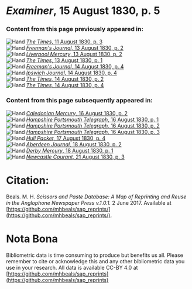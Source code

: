 # *Examiner*, 15 August 1830, p. 5  
  
### Content from this page previously appeared in:  
![Hand](http://scissorsandpaste.net/wp-content/uploads/2017/06/smallhandpointer.png) [*The Times*, 11 August 1830, p. 3](https://mhbeals.github.io/sap_html/The-Times/The-Times-11-August-1830-p-3)  
![Hand](http://scissorsandpaste.net/wp-content/uploads/2017/06/smallhandpointer.png) [*Freeman's Journal*, 13 August 1830, p. 2](https://mhbeals.github.io/sap_html/Freeman's-Journal/Freeman's-Journal-13-August-1830-p-2)  
![Hand](http://scissorsandpaste.net/wp-content/uploads/2017/06/smallhandpointer.png) [*Liverpool Mercury*, 13 August 1830, p. 2](https://mhbeals.github.io/sap_html/Liverpool-Mercury/Liverpool-Mercury-13-August-1830-p-2)  
![Hand](http://scissorsandpaste.net/wp-content/uploads/2017/06/smallhandpointer.png) [*The Times*, 13 August 1830, p. 1](https://mhbeals.github.io/sap_html/The-Times/The-Times-13-August-1830-p-1)  
![Hand](http://scissorsandpaste.net/wp-content/uploads/2017/06/smallhandpointer.png) [*Freeman's Journal*, 14 August 1830, p. 4](https://mhbeals.github.io/sap_html/Freeman's-Journal/Freeman's-Journal-14-August-1830-p-4)  
![Hand](http://scissorsandpaste.net/wp-content/uploads/2017/06/smallhandpointer.png) [*Ipswich Journal*, 14 August 1830, p. 4](https://mhbeals.github.io/sap_html/Ipswich-Journal/Ipswich-Journal-14-August-1830-p-4)  
![Hand](http://scissorsandpaste.net/wp-content/uploads/2017/06/smallhandpointer.png) [*The Times*, 14 August 1830, p. 2](https://mhbeals.github.io/sap_html/The-Times/The-Times-14-August-1830-p-2)  
![Hand](http://scissorsandpaste.net/wp-content/uploads/2017/06/smallhandpointer.png) [*The Times*, 14 August 1830, p. 4](https://mhbeals.github.io/sap_html/The-Times/The-Times-14-August-1830-p-4)  
  
### Content from this page subsequently appeared in:  
![Hand](http://scissorsandpaste.net/wp-content/uploads/2017/06/smallhandpointer.png) [*Caledonian Mercury*, 16 August 1830, p. 2](https://mhbeals.github.io/sap_html/Caledonian-Mercury/Caledonian-Mercury-16-August-1830-p-2)  
![Hand](http://scissorsandpaste.net/wp-content/uploads/2017/06/smallhandpointer.png) [*Hampshire Portsmouth Telegraph*, 16 August 1830, p. 1](https://mhbeals.github.io/sap_html/Hampshire-Portsmouth-Telegraph/Hampshire-Portsmouth-Telegraph-16-August-1830-p-1)  
![Hand](http://scissorsandpaste.net/wp-content/uploads/2017/06/smallhandpointer.png) [*Hampshire Portsmouth Telegraph*, 16 August 1830, p. 2](https://mhbeals.github.io/sap_html/Hampshire-Portsmouth-Telegraph/Hampshire-Portsmouth-Telegraph-16-August-1830-p-2)  
![Hand](http://scissorsandpaste.net/wp-content/uploads/2017/06/smallhandpointer.png) [*Hampshire Portsmouth Telegraph*, 16 August 1830, p. 3](https://mhbeals.github.io/sap_html/Hampshire-Portsmouth-Telegraph/Hampshire-Portsmouth-Telegraph-16-August-1830-p-3)  
![Hand](http://scissorsandpaste.net/wp-content/uploads/2017/06/smallhandpointer.png) [*Hull Packet*, 17 August 1830, p. 4](https://mhbeals.github.io/sap_html/Hull-Packet/Hull-Packet-17-August-1830-p-4)  
![Hand](http://scissorsandpaste.net/wp-content/uploads/2017/06/smallhandpointer.png) [*Aberdeen Journal*, 18 August 1830, p. 2](https://mhbeals.github.io/sap_html/Aberdeen-Journal/Aberdeen-Journal-18-August-1830-p-2)  
![Hand](http://scissorsandpaste.net/wp-content/uploads/2017/06/smallhandpointer.png) [*Derby Mercury*, 18 August 1830, p. 1](https://mhbeals.github.io/sap_html/Derby-Mercury/Derby-Mercury-18-August-1830-p-1)  
![Hand](http://scissorsandpaste.net/wp-content/uploads/2017/06/smallhandpointer.png) [*Newcastle Courant*, 21 August 1830, p. 3](https://mhbeals.github.io/sap_html/Newcastle-Courant/Newcastle-Courant-21-August-1830-p-3)  


# Citation: 

Beals. M. H. *Scissors and Paste Database: A Map of Reprinting and Reuse in the Anglophone Newspaper Press v.1.0.1.* 2 June 2017. Available at [https://github.com/mhbeals/sap_reprints/](https://github.com/mhbeals/sap_reprints/). 

# Nota Bona

Bibliometric data is time consuming to produce but benefits us all. Please remember to cite or acknowledge this and any other bibliometric data you use in your research. All data is available CC-BY 4.0 at [https://github.com/mhbeals/sap_reprints](https://github.com/mhbeals/sap_reprints)